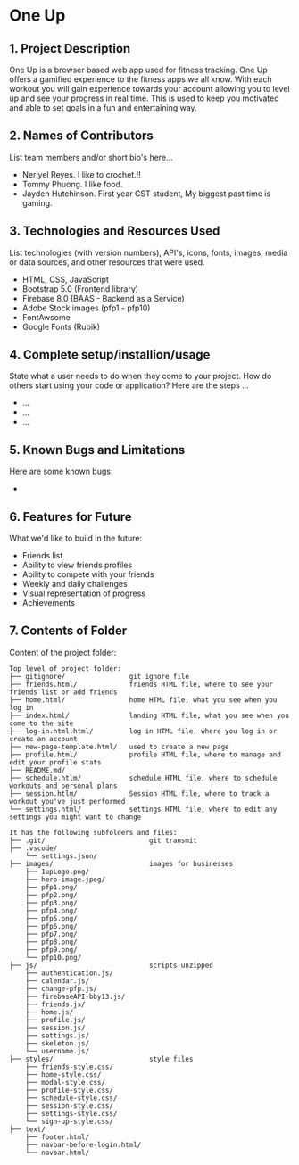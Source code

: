 # One Up

## 1. Project Description

One Up is a browser based web app used for fitness tracking. One Up offers a gamified experience to the fitness apps we all know. With each workout you will gain experience towards your account allowing you to level up and see your progress in real time. This is used to keep you motivated and able to set goals in a fun and entertaining way.

## 2. Names of Contributors

List team members and/or short bio's here...

- Neriyel Reyes. I like to crochet.!!
- Tommy Phuong. I like food.
- Jayden Hutchinson. First year CST student, My biggest past time is gaming.

## 3. Technologies and Resources Used

List technologies (with version numbers), API's, icons, fonts, images, media or data sources, and other resources that were used.

- HTML, CSS, JavaScript
- Bootstrap 5.0 (Frontend library)
- Firebase 8.0 (BAAS - Backend as a Service)
- Adobe Stock images (pfp1 - pfp10)
- FontAwsome
- Google Fonts (Rubik)

## 4. Complete setup/installion/usage

State what a user needs to do when they come to your project. How do others start using your code or application?
Here are the steps ...

- ...
- ...
- ...

## 5. Known Bugs and Limitations

Here are some known bugs:

-

## 6. Features for Future

What we'd like to build in the future:

- Friends list
- Ability to view friends profiles
- Ability to compete with your friends
- Weekly and daily challenges
- Visual representation of progress
- Achievements

## 7. Contents of Folder

Content of the project folder:

```
Top level of project folder:
├── gitignore/                git ignore file
├── friends.html/             friends HTML file, where to see your friends list or add friends
├── home.html/                home HTML file, what you see when you log in
├── index.html/               landing HTML file, what you see when you come to the site
├── log-in.html.html/         log in HTML file, where you log in or create an account
├── new-page-template.html/   used to create a new page
├── profile.html/             profile HTML file, where to manage and edit your profile stats
├── README.md/
├── schedule.htlm/            schedule HTML file, where to schedule workouts and personal plans
├── session.htlm/             Session HTML file, where to track a workout you've just performed
└── settings.html/            settings HTML file, where to edit any settings you might want to change

It has the following subfolders and files:
├── .git/                          git transmit
├── .vscode/
    └── settings.json/
├── images/                        images for businesses
    ├── 1upLogo.png/
    ├── hero-image.jpeg/
    ├── pfp1.png/
    ├── pfp2.png/
    ├── pfp3.png/
    ├── pfp4.png/
    ├── pfp5.png/
    ├── pfp6.png/
    ├── pfp7.png/
    ├── pfp8.png/
    ├── pfp9.png/
    └── pfp10.png/
├── js/                            scripts unzipped
    ├── authentication.js/
    ├── calendar.js/
    ├── change-pfp.js/
    ├── firebaseAPI-bby13.js/
    ├── friends.js/
    ├── home.js/
    ├── profile.js/
    ├── session.js/
    ├── settings.js/
    ├── skeleton.js/
    └── username.js/
├── styles/                        style files
    ├── friends-style.css/
    ├── home-style.css/
    ├── modal-style.css/
    ├── profile-style.css/
    ├── schedule-style.css/
    ├── session-style.css/
    ├── settings-style.css/
    └── sign-up-style.css/
├── text/
    ├── footer.html/
    ├── navbar-before-login.html/
    └── navbar.html/
```
